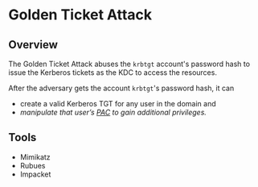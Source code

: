 # Golden Ticket Attack

## Overview

The Golden Ticket Attack abuses the `krbtgt` account's password hash to issue the Kerberos tickets as the KDC to access the resources.

After the adversary gets the account `krbtgt`'s password hash, it can

* create a valid Kerberos TGT for any user in the domain and
* _manipulate that user’s_ [_PAC_](../../auth/kerberos.md#privilege-attribute-certificate-pac) _to gain additional privileges._

## Tools

* Mimikatz
* Rubues
* Impacket
